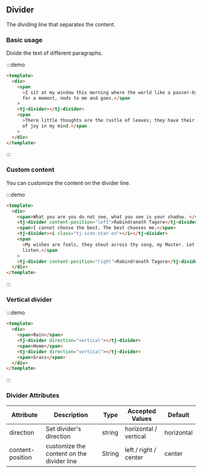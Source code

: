 ## Divider

The dividing line that separates the content.

### Basic usage

Divide the text of different paragraphs.

:::demo

```html
<template>
  <div>
    <span
      >I sit at my window this morning where the world like a passer-by stops
      for a moment, nods to me and goes.</span
    >
    <tj-divider></tj-divider>
    <span
      >There little thoughts are the rustle of leaves; they have their whisper
      of joy in my mind.</span
    >
  </div>
</template>
```

:::

### Custom content

You can customize the content on the divider line.

:::demo

```html
<template>
  <div>
    <span>What you are you do not see, what you see is your shadow. </span>
    <tj-divider content-position="left">Rabindranath Tagore</tj-divider>
    <span>I cannot choose the best. The best chooses me.</span>
    <tj-divider><i class="tj-icon-star-on"></i></tj-divider>
    <span
      >My wishes are fools, they shout across thy song, my Master. Let me but
      listen.</span
    >
    <tj-divider content-position="right">Rabindranath Tagore</tj-divider>
  </div>
</template>
```

:::

### Vertical divider

:::demo

```html
<template>
  <div>
    <span>Rain</span>
    <tj-divider direction="vertical"></tj-divider>
    <span>Home</span>
    <tj-divider direction="vertical"></tj-divider>
    <span>Grass</span>
  </div>
</template>
```

:::

### Divider Attributes

| Attribute        | Description                               | Type   | Accepted Values       | Default    |
| ---------------- | ----------------------------------------- | ------ | --------------------- | ---------- |
| direction        | Set divider's direction                   | string | horizontal / vertical | horizontal |
| content-position | customize the content on the divider line | String | left / right / center | center     |
